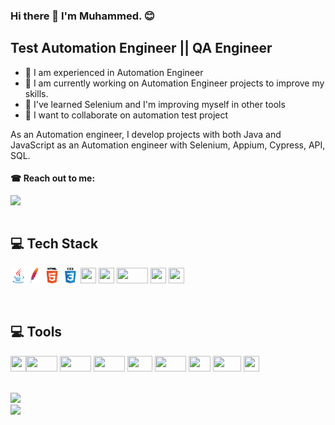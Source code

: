 ### Hi there 👋 I'm Muhammed. :blush:
## Test Automation Engineer || QA Engineer

- 🔭 I am experienced in Automation Engineer
- 🌱 I am currently working on Automation Engineer projects to improve my skills.
- 👯  I've learned Selenium and I'm improving myself in other tools
- 💬 I want to collaborate on automation test project

As an Automation engineer, I develop projects with both Java and JavaScript as an Automation engineer with Selenium, Appium, Cypress, API, SQL.
<br />

#### ☎ Reach out to me:
[<img width="22" src="https://camo.githubusercontent.com/2fc2e7a948507e4a8d95c2c61cafa5210e9724108f92bec17c53eeb43d3d78d7/68747470733a2f2f756e706b672e636f6d2f73696d706c652d69636f6e734076372f69636f6e732f6c696e6b6564696e2e737667" align="left" />][linkedin]

[linkedin]: https://www.linkedin.com/in/my-yilmaz/

<br />
<br />

## 💻 Tech Stack
<img src="https://raw.githubusercontent.com/devicons/devicon/master/icons/java/java-original.svg" width="25" height="25"><img src="https://raw.githubusercontent.com/github/explore/80688e429a7d4ef2fca1e82350fe8e3517d3494d/topics/maven/maven.png" width="25" height="25">
<img src="https://raw.githubusercontent.com/github/explore/80688e429a7d4ef2fca1e82350fe8e3517d3494d/topics/html/html.png" width="25" height="25">
<img src="https://raw.githubusercontent.com/github/explore/80688e429a7d4ef2fca1e82350fe8e3517d3494d/topics/css/css.png" width="25" height="25">
<img src="https://camo.githubusercontent.com/fbfcb9e3dc648adc93bef37c718db16c52f617ad055a26de6dc3c21865c3321d/68747470733a2f2f7777772e766563746f726c6f676f2e7a6f6e652f6c6f676f732f6769742d73636d2f6769742d73636d2d69636f6e2e737667" width="25" height="25">
<img src="https://camo.githubusercontent.com/4b95df4d6ca7a01afc25d27159804dc5a7d0df41d8131aaf50c9f84847dfda21/68747470733a2f2f73656c656e69756d2e6465762f696d616765732f73656c656e69756d5f6c6f676f5f7371756172655f677265656e2e706e67" width="25" height="25">
<img src="https://cloud.githubusercontent.com/assets/1268976/20607953/d7ae489c-b24a-11e6-9cc4-91c6c74c5e88.png" width="50" height="25">
<img src="https://camo.githubusercontent.com/f496973ca72e4fb68a68b88ba413dbf3dd96e3f919b39304f316d858ecaddd64/68747470733a2f2f656e637279707465642d74626e302e677374617469632e636f6d2f696d616765733f713d74626e3a414e6439476351467073774b716c776578315574594f48543663574956734a3364516645675f5f6c465126757371703d434155" width="25" height="25">
<img src="https://camo.githubusercontent.com/5449b779885e7c05877292ee42275440c37ba418d89772222b7b2cca0debbe80/68747470733a2f2f656e637279707465642d74626e302e677374617469632e636f6d2f696d616765733f713d74626e3a414e6439476353336d336351642d4d32477135515853696b39714a534847444257334d76426f5746794126757371703d434155" width="25" height="25">

<br />

## 💻 Tools
<img src="https://media.githubusercontent.com/media/microsoft/vscode-docs/main/images/logo-stable.png" width="25" height="25"><img src="https://camo.githubusercontent.com/0dc33afe07ce371abe4acacba5820cc1aacfe201909f01a2c66e75edafc19ff7/68747470733a2f2f656e637279707465642d74626e302e677374617469632e636f6d2f696d616765733f713d74626e3a414e6439476351616b2d4e385730336d4b3235736c56316c774d3830693079316f625250504a4f614c4126757371703d434155" width="50" height="25">
<img src="https://camo.githubusercontent.com/1df2f779d1a54d3762158119a602c2d659efdb1a3717102b26061e55344571b1/68747470733a2f2f656e637279707465642d74626e302e677374617469632e636f6d2f696d616765733f713d74626e3a414e643947635378746e59776576434e7943426274695241734f5a67687369336e6d7a7a434731486f5126757371703d434155" width="50" height="25">
<img src="https://raw.githubusercontent.com/SmartBear/soapui/next/SoapUI-oss-logo.png" width="50" height="25">
<img src="https://camo.githubusercontent.com/49d3fe532cd82d8b0d1c2bc630672a8cf4608ee3a9305069d5b2c9c89e5ddafa/68747470733a2f2f7777772e73656d6968647572616e2e636f6d2f77702d636f6e74656e742f75706c6f6164732f323032302f31322f706f73746d616e2e6a7067" width="40" height="25">
<img src="https://camo.githubusercontent.com/f20f9ae0baa6b60053d5dc4de899e489bf7c5d44cde85709e525d9c58e282537/68747470733a2f2f64312e6177737374617469632e636f6d2f61737365742d7265706f7369746f72792f70726f64756374732f616d617a6f6e2d7264732f3130323470782d4d7953514c2e666638373231356234336664373239326166313732653261356439623834343231373236323537312e706e67" width="50" height="25">
<img src="https://camo.githubusercontent.com/c5ddd99efeea50ad95374db5bef8ad8cefd75ee58eee1f6c3e13a2a43a532bed/68747470733a2f2f79617264696d6d61736173692e6174696c696d2e6564752e74722f696d616765732f61746c61737369616e2d6a6972612d6c6f676f2d6c617267652e706e67" width="35" height="25">
<img src="https://camo.githubusercontent.com/752dabc7ca2275ee7a079fa24433ff2c6307eb4cddc541dfed60749f62772b41/68747470733a2f2f6a6d657465722e6170616368652e6f72672f696d616765732f6c6f676f2e737667" width="45" height="25" text="JMeter">
<img src="https://camo.githubusercontent.com/e4a884bd96afcddad81fd59b3127413840d3a141b53a3cf539fb6846b8f24ceb/68747470733a2f2f6d656469612e6269746465677265652e6f72672f73746f726167652f6d656469612f696d616765732f323031382f31312f6a656e6b696e732d696e746572766965772d7175657374696f6e732d6c6f676f2e706e67" width="25" height="25">

<br />

<img src="https://github-readme-stats.vercel.app/api?username=my-yilmaz&theme=cobalt">

<br />

<img src="https://github-readme-stats.vercel.app/api/top-langs/?username=my-yilmaz&layout=compact">
